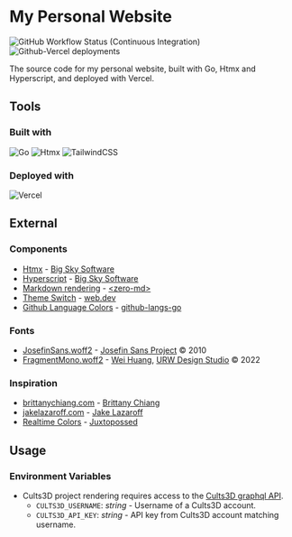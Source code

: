 # My Personal Website

![GitHub Workflow Status (Continuous Integration)](https://img.shields.io/github/actions/workflow/status/NDoolan360/NDoolan360-Site/ci.yml?logo=github&logoColor=white&label=CI)
![Github-Vercel deployments](https://img.shields.io/github/deployments/NDoolan360/NDoolan360-Site/production?logo=vercel&label=CD)

The source code for my personal website, built with Go, Htmx and Hyperscript, and deployed with Vercel.

## Tools

### Built with

![Go](https://img.shields.io/badge/Go-00ADD8?logo=go&logoColor=FFF)
![Htmx](https://img.shields.io/badge/Htmx-333?logo=htmx&logoColor=FFF)
![TailwindCSS](https://img.shields.io/badge/Tailwind%20CSS-0f172a?logo=tailwindcss&logoColor=06B6D4)

### Deployed with

![Vercel](https://img.shields.io/badge/Vercel-000?logo=vercel&logoColor=fff&link=https%3A%2F%2Fvercel.com%2F)

## External

### Components

-   [Htmx](/public/scripts/htmx.min.js) - [Big Sky Software](https://github.com/bigskysoftware/htmx)
-   [Hyperscript](/public/scripts/hypersript.min.js) - [Big Sky Software](https://github.com/bigskysoftware/_hyperscript)
-   [Markdown rendering](/public/scripts/zero-md.min.js) - [\<zero-md\>](https://github.com/zerodevx/zero-md)
-   [Theme Switch](/api/assets/logo/theme_switch.svg) - [web.dev](https://web.dev/patterns/theming/theme-switch)
-   [Github Language Colors](/api/projects.go) - [github-langs-go](https://github.com/NDoolan360/github-langs-go)

### Fonts

-   [JosefinSans.woff2](/public/fonts) - [Josefin Sans Project](https://github.com/ThomasJockin/JosefinSansFont-master) &copy; 2010
-   [FragmentMono.woff2](/public/fonts) - [Wei Huang](https://weiweihuanghuang.github.io/), [URW Design Studio](https://www.urwtype.com) &copy; 2022

### Inspiration

-   [brittanychiang.com](https://brittanychiang.com) - [Brittany Chiang](https://github.com/bchiang7)
-   [jakelazaroff.com](https://jakelazaroff.com) - [Jake Lazaroff](https://github.com/jakelazaroff)
-   [Realtime Colors](https://www.realtimecolors.com) - [Juxtopossed](https://github.com/juxtopposed)

## Usage

### Environment Variables

-   Cults3D project rendering requires access to the [Cults3D graphql API](https://cults3d.com/en/pages/graphql).
    -   `CULTS3D_USERNAME`: _string_ - Username of a Cults3D account.
    -   `CULTS3D_API_KEY`: _string_ - API key from Cults3D account matching username.
